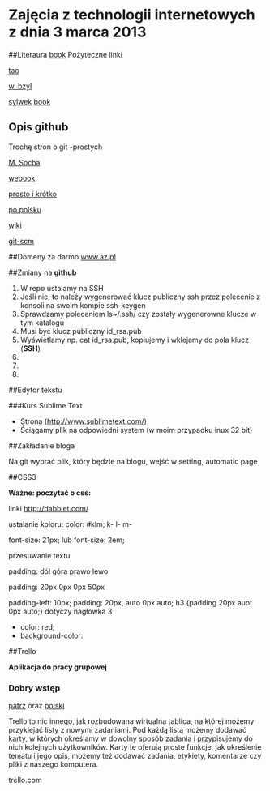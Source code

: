# Zajęcia z technologii internetowych z dnia 3 marca 2013



##Literaura 
[book](http://git-scm.com/book/pl)
Pożyteczne linki

[tao](http://tao.inf.ug.edu.pl/)

[w. bzyl](http://wbzyl.github.com/ppn/)

[sylwek](http://stallone999.github.com/pspiti/)
[book](http://helion.pl/ksiazki/git-rozproszony-system-kontroli-wersji-wlodzimierz-gajda,gitroz.htm)

## Opis github
Trochę stron o git -prostych

[M. Socha](http://home.agh.edu.pl/~socha/pmwiki/pmwiki.php/Programowanie/Git)

[webook](http://www.webook.pl/w-465,Git._Rozproszony_system_kontroli_wersji._Opis_polecen_i_konfiguracji_na_Windows..html)

[prosto i krótko](http://middleofdreams.wordpress.com/2009/10/18/git-i-github-w-pare-minut/)

[po polsku](http://taat.pl/artykuly/git-po-polsku/)

[wiki](http://pl.wikibooks.org/wiki/Git)

[git-scm](http://git-scm.com/book/pl/Podstawy-Gita-Rejestrowanie-zmian-w-repozytorium)


##Domeny za darmo
www.az.pl


##Zmiany na __github__

1. W repo ustalamy na SSH
2. Jeśli nie, to należy wygenerować klucz publiczny ssh przez polecenie z konsoli na swoim kompie ssh-keygen
3. Sprawdzamy poleceniem ls~/.ssh/ czy zostały wygenerowne klucze w tym katalogu
4. Musi być klucz publiczny id_rsa.pub
5. Wyświetlamy np. cat id_rsa.pub, kopiujemy i wklejamy do pola klucz (**SSH**)
6. 
7. 
8. 



##Edytor tekstu

###Kurs Sublime Text

* Strona (http://www.sublimetext.com/)
* Ściągamy plik na odpowiedni system (w moim przypadku inux 32 bit)
 
##Zakładanie bloga

Na git wybrać plik, który będzie na blogu, wejść w setting, automatic page


##CSS3

__Ważne: poczytać o css:__

linki
http://dabblet.com/

ustalanie koloru:
color: #klm;
k-
l-
m-

font-size: 21px;   lub font-size: 2em;

przesuwanie textu

padding: dół góra prawo lewo

padding: 20px 0px 0px 50px

padding-left: 10px;
padding: 20px, auto 0px auto;
h3 {padding 20px auot 0px auto;}    dotyczy nagłowka 3

* color: red;
* background-color: 
 

##Trello

__Aplikacja do pracy grupowej__
### Dobry wstęp
[patrz](http://antyweb.pl/trello-%E2%80%93-proste-narzedzie-do-organizacji-pracy-ktore-warto-wyprobowac/)
oraz
[polski](https://trello.com/board/tablica-powitalna/5146c769e04c31981d000f7e)

Trello to nic innego, jak rozbudowana wirtualna tablica, na której możemy przyklejać listy z nowymi zadaniami. 
Pod każdą listą możemy dodawać karty, w których określamy w dowolny sposób zadania i przypisujemy do nich kolejnych 
użytkowników. Karty te oferują proste funkcje, jak określenie tematu i jego opis, możemy też dodawać zadania, 
etykiety, komentarze czy pliki z naszego komputera.

trello.com



